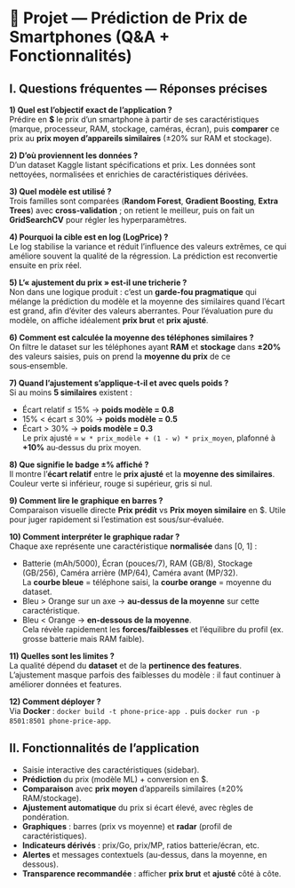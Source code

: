 # 📱 Projet — Prédiction de Prix de Smartphones (Q&A + Fonctionnalités)

## I. Questions fréquentes — Réponses précises

**1) Quel est l’objectif exact de l’application ?**  
Prédire en **$** le prix d’un smartphone à partir de ses caractéristiques (marque, processeur, RAM, stockage, caméras, écran), puis **comparer** ce prix au **prix moyen d’appareils similaires** (±20% sur RAM et stockage).

**2) D’où proviennent les données ?**  
D’un dataset Kaggle listant spécifications et prix. Les données sont nettoyées, normalisées et enrichies de caractéristiques dérivées.

**3) Quel modèle est utilisé ?**  
Trois familles sont comparées (**Random Forest**, **Gradient Boosting**, **Extra Trees**) avec **cross‑validation** ; on retient le meilleur, puis on fait un **GridSearchCV** pour régler les hyperparamètres.

**4) Pourquoi la cible est en log (LogPrice) ?**  
Le log stabilise la variance et réduit l’influence des valeurs extrêmes, ce qui améliore souvent la qualité de la régression. La prédiction est reconvertie ensuite en prix réel.

**5) L’« ajustement du prix » est‑il une tricherie ?**  
Non dans une logique produit : c’est un **garde‑fou pragmatique** qui mélange la prédiction du modèle et la moyenne des similaires quand l’écart est grand, afin d’éviter des valeurs aberrantes. Pour l’évaluation pure du modèle, on affiche idéalement **prix brut** et **prix ajusté**.

**6) Comment est calculée la moyenne des téléphones similaires ?**  
On filtre le dataset sur les téléphones ayant **RAM** et **stockage** dans **±20%** des valeurs saisies, puis on prend la **moyenne du prix** de ce sous‑ensemble.

**7) Quand l’ajustement s’applique‑t‑il et avec quels poids ?**  
Si au moins **5 similaires** existent :  
- Écart relatif ≤ 15% → **poids modèle = 0.8**  
- 15% < écart ≤ 30% → **poids modèle = 0.5**  
- Écart > 30% → **poids modèle = 0.3**  
Le prix ajusté = `w * prix_modèle + (1 - w) * prix_moyen`, plafonné à **+10%** au‑dessus du prix moyen.

**8) Que signifie le badge ±% affiché ?**  
Il montre l’**écart relatif** entre le **prix ajusté** et la **moyenne des similaires**. Couleur verte si inférieur, rouge si supérieur, gris si nul.

**9) Comment lire le graphique en barres ?**  
Comparaison visuelle directe **Prix prédit** vs **Prix moyen similaire** en $. Utile pour juger rapidement si l’estimation est sous/sur‑évaluée.

**10) Comment interpréter le graphique radar ?**  
Chaque axe représente une caractéristique **normalisée** dans [0, 1] :  
- Batterie (mAh/5000), Écran (pouces/7), RAM (GB/8), Stockage (GB/256), Caméra arrière (MP/64), Caméra avant (MP/32).  
La **courbe bleue** = téléphone saisi, la **courbe orange** = moyenne du dataset.  
- Bleu > Orange sur un axe → **au‑dessus de la moyenne** sur cette caractéristique.  
- Bleu < Orange → **en‑dessous de la moyenne**.  
Cela révèle rapidement les **forces/faiblesses** et l’équilibre du profil (ex. grosse batterie mais RAM faible).

**11) Quelles sont les limites ?**  
La qualité dépend du **dataset** et de la **pertinence des features**. L’ajustement masque parfois des faiblesses du modèle : il faut continuer à améliorer données et features.

**12) Comment déployer ?**  
Via **Docker** : `docker build -t phone-price-app .` puis `docker run -p 8501:8501 phone-price-app`.


## II. Fonctionnalités de l’application

- Saisie interactive des caractéristiques (sidebar).  
- **Prédiction** du prix (modèle ML) + conversion en $.  
- **Comparaison** avec **prix moyen** d’appareils similaires (±20% RAM/stockage).  
- **Ajustement automatique** du prix si écart élevé, avec règles de pondération.  
- **Graphiques** : barres (prix vs moyenne) et **radar** (profil de caractéristiques).  
- **Indicateurs dérivés** : prix/Go, prix/MP, ratios batterie/écran, etc.  
- **Alertes** et messages contextuels (au‑dessus, dans la moyenne, en dessous).  
- **Transparence recommandée** : afficher **prix brut** et **ajusté** côté à côte.